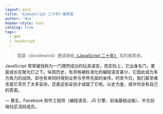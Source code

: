 ```yaml
---
layout: post
title: '《JavaScript 二十年》推荐语'
author: 'Hux'
header-style: text
catalog: true
tags:
  - Web
  - JavaScript
---
```


> 雪碧（doodlewind）邀请我给[《JavaScript 二十年》](https://zhuanlan.zhihu.com/p/373065151) 写的推荐序。

JavaScript 常常被戏称为一门偶然成功的玩具语言。而实际上，它出身名门，更是成长在聚光灯之下。纵观历史，有资格被标准化的编程语言甚少，它因此成为多方角力的战场，却也有幸同时得到业界与学界先驱的亲传。时至今日，我们甚至难言是它背负了太多妥协，还是这些妥协才成就了它呢。以史为鉴，或许你会有自己的答案。

— 黄玄，Facebook 软件工程师（编程语言、JS 引擎、前端基础设施）、中文前端社区活跃成员。

